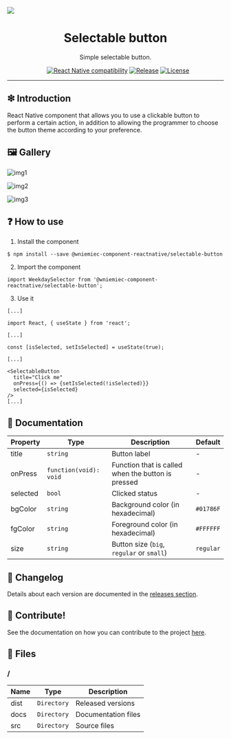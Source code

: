 ![](https://github.com/wniemiec-components-reactnative/selectable-button/blob/master/docs/img/logo/logo.jpg)

<h1 align='center'>Selectable button</h1>
<p align='center'>Simple selectable button.</p>
<p align="center">
	<a href="https://github.com/wniemiec-components-reactnative/selectable-button/actions/workflows/windows.yml"><img src="https://github.com/wniemiec-components-reactnative/selectable-button/actions/workflows/windows.yml/badge.svg" alt=""></a>
	<a href="https://github.com/wniemiec-components-reactnative/selectable-button/actions/workflows/macos.yml"><img src="https://github.com/wniemiec-components-reactnative/selectable-button/actions/workflows/macos.yml/badge.svg" alt=""></a>
	<a href="https://github.com/wniemiec-components-reactnative/selectable-button/actions/workflows/ubuntu.yml"><img src="https://github.com/wniemiec-components-reactnative/selectable-button/actions/workflows/ubuntu.yml/badge.svg" alt=""></a>
	<a href="https://reactnative.dev/"><img src="https://img.shields.io/badge/React Native-0.60+-D0008F.svg" alt="React Native compatibility"></a>
	<a href="https://github.com/wniemiec-components-reactnative/selectable-button/releases"><img src="https://img.shields.io/github/v/release/wniemiec-components-reactnative/selectable-button" alt="Release"></a>
	<a href="https://github.com/wniemiec-components-reactnative/selectable-button/blob/master/LICENSE"><img src="https://img.shields.io/github/license/wniemiec-components-reactnative/selectable-button" alt="License"></a>
</p>
<hr />

## ❇ Introduction
React Native component that allows you to use a clickable button to perform a certain action, in addition to allowing the programmer to choose the button theme according to your preference.

## 🖼 Gallery

![img1](https://raw.githubusercontent.com/wniemiec-components-reactnative/selectable-button/master/docs/img/screens/img1.png)

![img2](https://raw.githubusercontent.com/wniemiec-components-reactnative/selectable-button/master/docs/img/screens/img2.png)

![img3](https://raw.githubusercontent.com/wniemiec-components-reactnative/selectable-button/master/docs/img/screens/img3.png)

## ❓ How to use
1. Install the component
```
$ npm install --save @wniemiec-component-reactnative/selectable-button
```

2. Import the component
```
import WeekdaySelector from '@wniemiec-component-reactnative/selectable-button';
```

3. Use it
```
[...]

import React, { useState } from 'react';

[...]

const [isSelected, setIsSelected] = useState(true);

[...]

<SelectableButton
  title="Click me"
  onPress={() => {setIsSelected(!isSelected)}}
  selected={isSelected}
/>
[...]
```

## 📖 Documentation
|        Property        |Type|Description|Default|
|----------------|-------------------------------|-----------------------------|--------|
|title |`string`|Button label | - |
|onPress |`function(void): void`|Function that is called when the button is pressed| - |
|selected |`bool`|Clicked status | - |
|bgColor |`string`|Background color (in hexadecimal)  |`#01786F`|
|fgColor |`string`|Foreground color (in hexadecimal)  |`#FFFFFF`|
|size |`string`|Button size (`big`, `regular` or `small`)  |`regular`|

## 🚩 Changelog
Details about each version are documented in the [releases section](https://github.com/wniemiec-components-reactnative/selectable-button/releases).

## 🤝 Contribute!
See the documentation on how you can contribute to the project [here](https://github.com/wniemiec-components-reactnative/selectable-button/blob/master/CONTRIBUTING.md).

## 📁 Files

### /
|        Name        |Type|Description|
|----------------|-------------------------------|-----------------------------|
|dist |`Directory`|Released versions|
|docs |`Directory`|Documentation files|
|src     |`Directory`| Source files|
